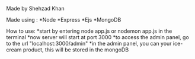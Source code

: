 Made by Shehzad Khan

Made using :
    *Node
    *Express
    *Ejs
    *MongoDB

How to use: 
    *start by entering node app.js or nodemon app.js in the terminal
    *now server will start at port 3000
    *to access the admin panel, go to the url "localhost:3000/admin"
    *in the admin panel, you can your ice-cream product, this will be stored in the mongoDB 